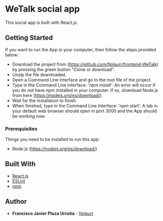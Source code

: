 # WeTalk social app

This social app is built with React.js.

## Getting Started

If you want to run the App in your computer, then follow the steps provided below:
- Download the project from (https://github.com/fjplaurr/frontend-WeTalk) by pressing the green button "Clone or download".
- Unzip the file downloaded.
- Open a Command Line Interface and go to the root file of the project.
- Type in the Command Line Interface: 'npm install'. An error will occur if you do not have npm installed in your computer. If so, download Node.js from here (https://nodejs.org/es/download/).
- Wait for the installation to finish.
- When finished, type in the Command Line Interface: 'npm start'.
A tab in your default web browser should open in port 3000 and the App should be working now.


### Prerequisites

Things you need to be installed to run this app:
* Node.js (https://nodejs.org/es/download/)


## Built With

* [React.js](https://es.reactjs.org)
* [ESLint](https://eslint.org)
* [npm](https://www.npmjs.com)

## Author

* **Francisco Javier Plaza Urrutia** - [fjplaurr](https://github.com/fjplaurr)
